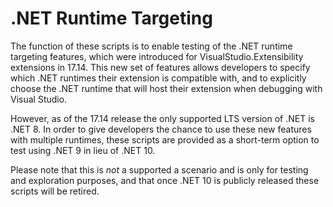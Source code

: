 # .NET Runtime Targeting

The function of these scripts is to enable testing of the .NET runtime targeting features, which were introduced for VisualStudio.Extensibility extensions in 17.14. This new set of features allows developers to specify which .NET runtimes their extension is compatible with, and to explicitly choose the .NET runtime that will host their extension when debugging with Visual Studio.

However, as of the 17.14 release the only supported LTS version of .NET is .NET 8. In order to give developers the chance to use these new features with multiple runtimes, these scripts are provided as a short-term option to test using .NET 9 in lieu of .NET 10.

Please note that this is *not* a supported a scenario and is only for testing and exploration purposes, and that once .NET 10 is publicly released these scripts will be retired.

